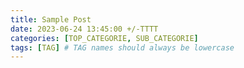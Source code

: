 ```yaml
---
title: Sample Post
date: 2023-06-24 13:45:00 +/-TTTT
categories: [TOP_CATEGORIE, SUB_CATEGORIE]
tags: [TAG] # TAG names should always be lowercase
---
```

